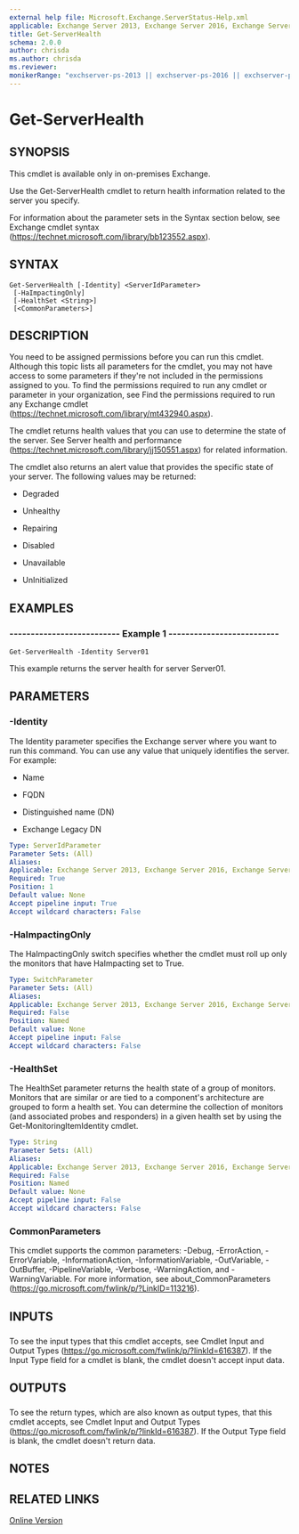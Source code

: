 ```yaml
---
external help file: Microsoft.Exchange.ServerStatus-Help.xml
applicable: Exchange Server 2013, Exchange Server 2016, Exchange Server 2019
title: Get-ServerHealth
schema: 2.0.0
author: chrisda
ms.author: chrisda
ms.reviewer:
monikerRange: "exchserver-ps-2013 || exchserver-ps-2016 || exchserver-ps-2019"
---
```


# Get-ServerHealth

## SYNOPSIS
This cmdlet is available only in on-premises Exchange.

Use the Get-ServerHealth cmdlet to return health information related to the server you specify.

For information about the parameter sets in the Syntax section below, see Exchange cmdlet syntax (https://technet.microsoft.com/library/bb123552.aspx).

## SYNTAX

```
Get-ServerHealth [-Identity] <ServerIdParameter>
 [-HaImpactingOnly]
 [-HealthSet <String>]
 [<CommonParameters>]
```

## DESCRIPTION
You need to be assigned permissions before you can run this cmdlet. Although this topic lists all parameters for the cmdlet, you may not have access to some parameters if they're not included in the permissions assigned to you. To find the permissions required to run any cmdlet or parameter in your organization, see Find the permissions required to run any Exchange cmdlet (https://technet.microsoft.com/library/mt432940.aspx).

The cmdlet returns health values that you can use to determine the state of the server. See Server health and performance (https://technet.microsoft.com/library/jj150551.aspx) for related information.

The cmdlet also returns an alert value that provides the specific state of your server. The following values may be returned:

- Degraded

- Unhealthy

- Repairing

- Disabled

- Unavailable

- UnInitialized

## EXAMPLES

### -------------------------- Example 1 --------------------------
```
Get-ServerHealth -Identity Server01
```

This example returns the server health for server Server01.

## PARAMETERS

### -Identity
The Identity parameter specifies the Exchange server where you want to run this command. You can use any value that uniquely identifies the server. For example:

- Name

- FQDN

- Distinguished name (DN)

- Exchange Legacy DN

```yaml
Type: ServerIdParameter
Parameter Sets: (All)
Aliases:
Applicable: Exchange Server 2013, Exchange Server 2016, Exchange Server 2019
Required: True
Position: 1
Default value: None
Accept pipeline input: True
Accept wildcard characters: False
```

### -HaImpactingOnly
The HaImpactingOnly switch specifies whether the cmdlet must roll up only the monitors that have HaImpacting set to True.

```yaml
Type: SwitchParameter
Parameter Sets: (All)
Aliases:
Applicable: Exchange Server 2013, Exchange Server 2016, Exchange Server 2019
Required: False
Position: Named
Default value: None
Accept pipeline input: False
Accept wildcard characters: False
```

### -HealthSet
The HealthSet parameter returns the health state of a group of monitors. Monitors that are similar or are tied to a component's architecture are grouped to form a health set. You can determine the collection of monitors (and associated probes and responders) in a given health set by using the Get-MonitoringItemIdentity cmdlet.

```yaml
Type: String
Parameter Sets: (All)
Aliases:
Applicable: Exchange Server 2013, Exchange Server 2016, Exchange Server 2019
Required: False
Position: Named
Default value: None
Accept pipeline input: False
Accept wildcard characters: False
```

### CommonParameters
This cmdlet supports the common parameters: -Debug, -ErrorAction, -ErrorVariable, -InformationAction, -InformationVariable, -OutVariable, -OutBuffer, -PipelineVariable, -Verbose, -WarningAction, and -WarningVariable. For more information, see about_CommonParameters (https://go.microsoft.com/fwlink/p/?LinkID=113216).

## INPUTS

###  
To see the input types that this cmdlet accepts, see Cmdlet Input and Output Types (https://go.microsoft.com/fwlink/p/?linkId=616387). If the Input Type field for a cmdlet is blank, the cmdlet doesn't accept input data.

## OUTPUTS

###  
To see the return types, which are also known as output types, that this cmdlet accepts, see Cmdlet Input and Output Types (https://go.microsoft.com/fwlink/p/?linkId=616387). If the Output Type field is blank, the cmdlet doesn't return data.

## NOTES

## RELATED LINKS

[Online Version](https://technet.microsoft.com/library/ca9cff3a-ecda-422d-abd7-b7d8da71a6c7.aspx)
